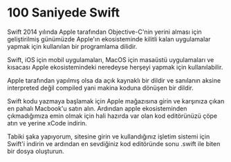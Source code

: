 # 100 Saniyede Swift

Swift 2014 yılında Apple tarafından Objective-C'nin yerini alması için geliştirilmiş günümüzde Apple'ın ekosisteminde kilitli kalan uygulamalar yapmak için kullanılan bir programlama dilidir.

Swift, iOS için mobil uygulamaları, MacOS için masaüstü uygulamaları ve kısacası Apple ekosistemindeki neredeyse herşeyi yapmak için kullanılabilir.

Apple tarafından yapılmış olsa da açık kaynaklı bir dildir ve sanılanın aksine interpreted değil compiled yani makina koduna dönüşen bir dildir.

Swift kodu yazmaya başlamak için Apple mağazısına girin ve karşınıza çıkan en pahalı Macbook'u satın alın. Ardından apple ekosisteminden çıkmadığımıza emin olmak için hali hazırda var olan kod editörünüzü çöpe atın ve yerine xCode indirin.

Tabiki şaka yapıyorum, sitesine girin ve kullandığınız işletim sistemi için Swift'i indirin ve ardından en sevdiğiniz kod editöründe sonu .swift ile biten bir dosya oluşturun.

